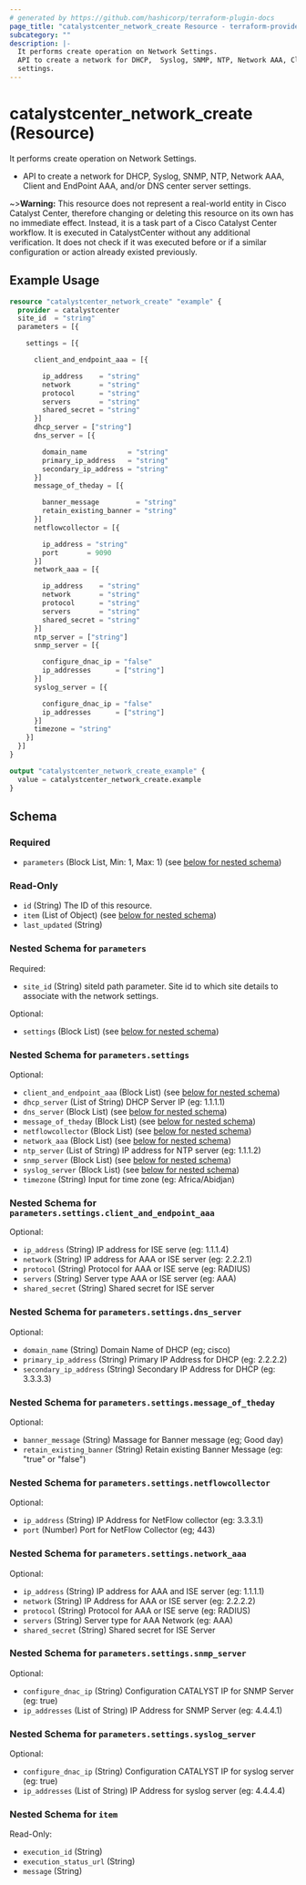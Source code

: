 ```yaml
---
# generated by https://github.com/hashicorp/terraform-plugin-docs
page_title: "catalystcenter_network_create Resource - terraform-provider-catalystcenter"
subcategory: ""
description: |-
  It performs create operation on Network Settings.
  API to create a network for DHCP,  Syslog, SNMP, NTP, Network AAA, Client and EndPoint AAA, and/or DNS center server
  settings.
---
```


# catalystcenter_network_create (Resource)

It performs create operation on Network Settings.

- API to create a network for DHCP,  Syslog, SNMP, NTP, Network AAA, Client and EndPoint AAA, and/or DNS center server
settings.


~>**Warning:**
This resource does not represent a real-world entity in Cisco Catalyst Center, therefore changing or deleting this resource on its own has no immediate effect.
Instead, it is a task part of a Cisco Catalyst Center workflow. It is executed in CatalystCenter without any additional verification. It does not check if it was executed before or if a similar configuration or action already existed previously.

## Example Usage

```terraform
resource "catalystcenter_network_create" "example" {
  provider = catalystcenter
  site_id  = "string"
  parameters = [{

    settings = [{

      client_and_endpoint_aaa = [{

        ip_address    = "string"
        network       = "string"
        protocol      = "string"
        servers       = "string"
        shared_secret = "string"
      }]
      dhcp_server = ["string"]
      dns_server = [{

        domain_name          = "string"
        primary_ip_address   = "string"
        secondary_ip_address = "string"
      }]
      message_of_theday = [{

        banner_message         = "string"
        retain_existing_banner = "string"
      }]
      netflowcollector = [{

        ip_address = "string"
        port       = 9090
      }]
      network_aaa = [{

        ip_address    = "string"
        network       = "string"
        protocol      = "string"
        servers       = "string"
        shared_secret = "string"
      }]
      ntp_server = ["string"]
      snmp_server = [{

        configure_dnac_ip = "false"
        ip_addresses      = ["string"]
      }]
      syslog_server = [{

        configure_dnac_ip = "false"
        ip_addresses      = ["string"]
      }]
      timezone = "string"
    }]
  }]
}

output "catalystcenter_network_create_example" {
  value = catalystcenter_network_create.example
}
```

<!-- schema generated by tfplugindocs -->
## Schema

### Required

- `parameters` (Block List, Min: 1, Max: 1) (see [below for nested schema](#nestedblock--parameters))

### Read-Only

- `id` (String) The ID of this resource.
- `item` (List of Object) (see [below for nested schema](#nestedatt--item))
- `last_updated` (String)

<a id="nestedblock--parameters"></a>
### Nested Schema for `parameters`

Required:

- `site_id` (String) siteId path parameter. Site id to which site details to associate with the network settings.

Optional:

- `settings` (Block List) (see [below for nested schema](#nestedblock--parameters--settings))

<a id="nestedblock--parameters--settings"></a>
### Nested Schema for `parameters.settings`

Optional:

- `client_and_endpoint_aaa` (Block List) (see [below for nested schema](#nestedblock--parameters--settings--client_and_endpoint_aaa))
- `dhcp_server` (List of String) DHCP Server IP (eg: 1.1.1.1)
- `dns_server` (Block List) (see [below for nested schema](#nestedblock--parameters--settings--dns_server))
- `message_of_theday` (Block List) (see [below for nested schema](#nestedblock--parameters--settings--message_of_theday))
- `netflowcollector` (Block List) (see [below for nested schema](#nestedblock--parameters--settings--netflowcollector))
- `network_aaa` (Block List) (see [below for nested schema](#nestedblock--parameters--settings--network_aaa))
- `ntp_server` (List of String) IP address for NTP server (eg: 1.1.1.2)
- `snmp_server` (Block List) (see [below for nested schema](#nestedblock--parameters--settings--snmp_server))
- `syslog_server` (Block List) (see [below for nested schema](#nestedblock--parameters--settings--syslog_server))
- `timezone` (String) Input for time zone (eg: Africa/Abidjan)

<a id="nestedblock--parameters--settings--client_and_endpoint_aaa"></a>
### Nested Schema for `parameters.settings.client_and_endpoint_aaa`

Optional:

- `ip_address` (String) IP address for ISE serve (eg: 1.1.1.4)
- `network` (String) IP address for AAA or ISE server (eg: 2.2.2.1)
- `protocol` (String) Protocol for AAA or ISE serve (eg: RADIUS)
- `servers` (String) Server type AAA or ISE server (eg: AAA)
- `shared_secret` (String) Shared secret for ISE server


<a id="nestedblock--parameters--settings--dns_server"></a>
### Nested Schema for `parameters.settings.dns_server`

Optional:

- `domain_name` (String) Domain Name of DHCP (eg; cisco)
- `primary_ip_address` (String) Primary IP Address for DHCP (eg: 2.2.2.2)
- `secondary_ip_address` (String) Secondary IP Address for DHCP (eg: 3.3.3.3)


<a id="nestedblock--parameters--settings--message_of_theday"></a>
### Nested Schema for `parameters.settings.message_of_theday`

Optional:

- `banner_message` (String) Massage for Banner message (eg; Good day)
- `retain_existing_banner` (String) Retain existing Banner Message (eg: "true" or "false")


<a id="nestedblock--parameters--settings--netflowcollector"></a>
### Nested Schema for `parameters.settings.netflowcollector`

Optional:

- `ip_address` (String) IP Address for NetFlow collector (eg: 3.3.3.1)
- `port` (Number) Port for NetFlow Collector (eg; 443)


<a id="nestedblock--parameters--settings--network_aaa"></a>
### Nested Schema for `parameters.settings.network_aaa`

Optional:

- `ip_address` (String) IP address for AAA and ISE server (eg: 1.1.1.1)
- `network` (String) IP Address for AAA or ISE server (eg: 2.2.2.2)
- `protocol` (String) Protocol for AAA or ISE serve (eg: RADIUS)
- `servers` (String) Server type for AAA Network (eg: AAA)
- `shared_secret` (String) Shared secret for ISE Server


<a id="nestedblock--parameters--settings--snmp_server"></a>
### Nested Schema for `parameters.settings.snmp_server`

Optional:

- `configure_dnac_ip` (String) Configuration CATALYST IP for SNMP Server (eg: true)
- `ip_addresses` (List of String) IP Address for SNMP Server (eg: 4.4.4.1)


<a id="nestedblock--parameters--settings--syslog_server"></a>
### Nested Schema for `parameters.settings.syslog_server`

Optional:

- `configure_dnac_ip` (String) Configuration CATALYST IP for syslog server (eg: true)
- `ip_addresses` (List of String) IP Address for syslog server (eg: 4.4.4.4)




<a id="nestedatt--item"></a>
### Nested Schema for `item`

Read-Only:

- `execution_id` (String)
- `execution_status_url` (String)
- `message` (String)
